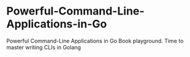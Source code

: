 # Powerful-Command-Line-Applications-in-Go
Powerful Command-Line Applications in Go Book playground. Time to master writing CLIs in Golang
